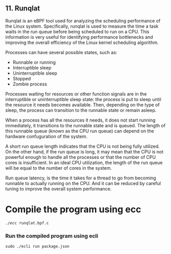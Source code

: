 ## 11. Runqlat
Runqlat is an eBPF tool used for analyzing the scheduling performance of the Linux system. 
Specifically, runqlat is used to measure the time a task waits in the run queue before being scheduled to run on a CPU. 
This information is very useful for identifying performance bottlenecks and improving the overall efficiency of the Linux kernel scheduling algorithm.

Processes can have several possible states, such as:
- Runnable or running
- Interruptible sleep
- Uninterruptible sleep
- Stopped
- Zombie process

Processes waiting for resources or other function signals are in the interruptible or uninterruptible sleep state: the process is put to sleep until the resource it needs becomes available. Then, depending on the type of sleep, the process can transition to the runnable state or remain asleep.

When a process has all the resources it needs, it does not start running immediately, it transitions to the runnable state and is queued. The length of this runnable queue (known as the CPU run queue) can depend on the hardware confuguration of the system. 

A short run queue length indicates that the CPU is not being fully utilized. On the other hand, if the run queue is long, it may mean that the CPU is not powerful enough to handle all the processes or that the number of CPU cores is insufficient. In an ideal CPU utilization, the length of the run queue will be equal to the number of cores in the system.

Run queue latency, is the time it takes for a thread to go from becoming runnable to actually running on the CPU. And it can be reduced by careful tuning to improve the overall system performance.

# Compile the program using ecc
```
./ecc runqlat.bpf.c
```

### Run the compiled program using ecli
```
sudo ./ecli run package.json
```